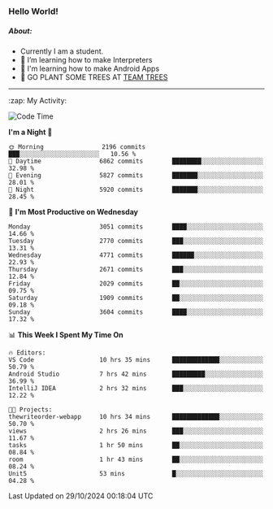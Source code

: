 ### Hello World!

##### About:
- Currently I am a student.
- 🌱 I’m learning how to make Interpreters
- 🌱 I'm learning how to make Android Apps
- 🌱 GO PLANT SOME TREES AT [TEAM TREES](https://teamtrees.org/)

---
  <summary>:zap: My Activity:</summary>
  
<!--START_SECTION:waka-->
![Code Time](http://img.shields.io/badge/Code%20Time-1%2C555%20hrs%2044%20mins-blue)

**I'm a Night 🦉** 

```text
🌞 Morning                2196 commits        ███░░░░░░░░░░░░░░░░░░░░░░   10.56 % 
🌆 Daytime                6862 commits        ████████░░░░░░░░░░░░░░░░░   32.98 % 
🌃 Evening                5827 commits        ███████░░░░░░░░░░░░░░░░░░   28.01 % 
🌙 Night                  5920 commits        ███████░░░░░░░░░░░░░░░░░░   28.45 % 
```
📅 **I'm Most Productive on Wednesday** 

```text
Monday                   3051 commits        ████░░░░░░░░░░░░░░░░░░░░░   14.66 % 
Tuesday                  2770 commits        ███░░░░░░░░░░░░░░░░░░░░░░   13.31 % 
Wednesday                4771 commits        ██████░░░░░░░░░░░░░░░░░░░   22.93 % 
Thursday                 2671 commits        ███░░░░░░░░░░░░░░░░░░░░░░   12.84 % 
Friday                   2029 commits        ██░░░░░░░░░░░░░░░░░░░░░░░   09.75 % 
Saturday                 1909 commits        ██░░░░░░░░░░░░░░░░░░░░░░░   09.18 % 
Sunday                   3604 commits        ████░░░░░░░░░░░░░░░░░░░░░   17.32 % 
```


📊 **This Week I Spent My Time On** 

```text
🔥 Editors: 
VS Code                  10 hrs 35 mins      █████████████░░░░░░░░░░░░   50.79 % 
Android Studio           7 hrs 42 mins       █████████░░░░░░░░░░░░░░░░   36.99 % 
IntelliJ IDEA            2 hrs 32 mins       ███░░░░░░░░░░░░░░░░░░░░░░   12.22 % 

🐱‍💻 Projects: 
thewriteorder-webapp     10 hrs 34 mins      █████████████░░░░░░░░░░░░   50.70 % 
views                    2 hrs 26 mins       ███░░░░░░░░░░░░░░░░░░░░░░   11.67 % 
tasks                    1 hr 50 mins        ██░░░░░░░░░░░░░░░░░░░░░░░   08.84 % 
room                     1 hr 43 mins        ██░░░░░░░░░░░░░░░░░░░░░░░   08.24 % 
Unit5                    53 mins             █░░░░░░░░░░░░░░░░░░░░░░░░   04.28 % 
```


 Last Updated on 29/10/2024 00:18:04 UTC
<!--END_SECTION:waka-->
